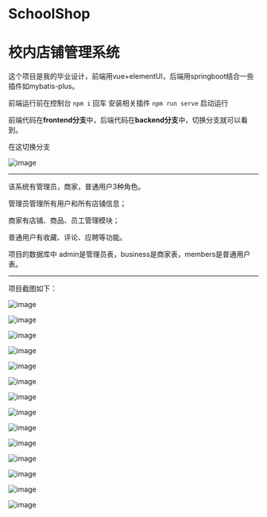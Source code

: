 # SchoolShop
# 校内店铺管理系统

这个项目是我的毕业设计，前端用vue+elementUI，后端用springboot结合一些插件如mybatis-plus。

前端运行前在控制台 `npm i` 回车 安装相关插件 `npm run serve` 启动运行

前端代码在**frontend分支**中，后端代码在**backend分支**中，切换分支就可以看到。

在这切换分支

![image](https://user-images.githubusercontent.com/110094636/198862014-f9103bf4-c7c9-4201-a933-2c652e71ba86.png)

---

该系统有管理员，商家，普通用户3种角色。

管理员管理所有用户和所有店铺信息；

商家有店铺、商品、员工管理模块；

普通用户有收藏、评论、应聘等功能。

项目的数据库中 admin是管理员表，business是商家表，members是普通用户表。

---

项目截图如下：

![image](https://user-images.githubusercontent.com/110094636/198862045-16cd380a-1e79-4977-9254-65166914991c.png)

![image](https://user-images.githubusercontent.com/110094636/198862059-2128dff4-cf05-4987-8c8b-51a974dd43d1.png)

![image](https://user-images.githubusercontent.com/110094636/198862066-984529f8-7d82-4541-bf60-d3b83b678336.png)

![image](https://user-images.githubusercontent.com/110094636/198862068-d83988d7-becc-43f7-8e8b-b9faca1bdc4e.png)

![image](https://user-images.githubusercontent.com/110094636/198862070-335d3e0c-d9b3-4b22-8216-08256bd033d0.png)

![image](https://user-images.githubusercontent.com/110094636/198862075-7dbdefe2-8de0-4ee2-b708-e50ae34eceaf.png)

![image](https://user-images.githubusercontent.com/110094636/198862081-645c1300-cba4-4fc8-b946-6d2dc6afddc8.png)

![image](https://user-images.githubusercontent.com/110094636/198862105-7ce1ce96-ebd5-44a4-80ed-606809ba2513.png)

![image](https://user-images.githubusercontent.com/110094636/198862111-1ff25c0e-e5f7-4328-a48d-9c3c77c1c76d.png)

![image](https://user-images.githubusercontent.com/110094636/198862112-5f2bae85-27bb-49b9-93ac-37d216c21f55.png)

![image](https://user-images.githubusercontent.com/110094636/198862119-dc882c23-4e08-440c-960e-27b61b036885.png)

![image](https://user-images.githubusercontent.com/110094636/198862122-8a0e9b9e-0e00-4be5-a8ee-88681cbb22e0.png)

![image](https://user-images.githubusercontent.com/110094636/198862127-7e86bdd7-6d9f-47bb-ad58-26a94f9580ca.png)

![image](https://user-images.githubusercontent.com/110094636/198862132-2a4eb7b0-1cca-43d7-a5c9-16eb019aba5d.png)


